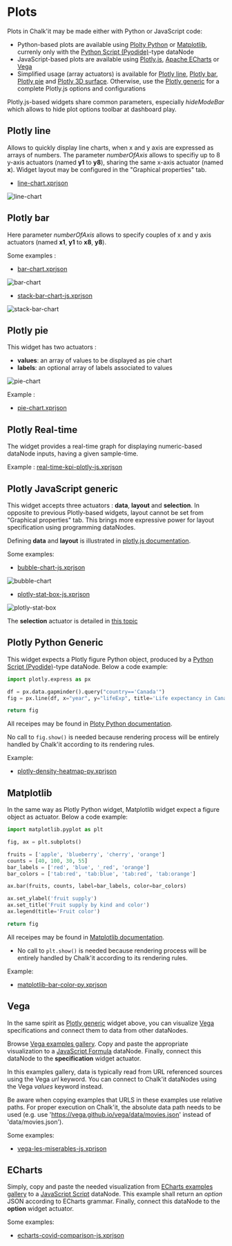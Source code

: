 ﻿# Plots

Plots in Chalk'it may be made either with Python or JavaScript code:

* Python-based plots are available using [Plolty Python](https://plotly.com/python/) or [Matplotlib](https://matplotlib.org/), currenly only with the [Python Script (Pyodide)](../ds/ds-reference.md#python-script-pyodide)-type dataNode
* JavaScript-based plots are available using  [Plotly.js](<https://plot.ly/javascript/>), [Apache ECharts](https://echarts.apache.org/) or [Vega](https://vega.github.io/vega/)
* Simplified usage (array actuators) is available for [Plotly line](#plotly-line), [Plotly bar](#plotly-bar), [Plotly pie](#plotly-pie) and [Plotly 3D surface](#plotly-3d-surface). Otherwise, use the [Plotly generic](#plotly-javascript-generic) for a complete Plotly.js options and configurations

Plotly.js-based widgets share common parameters, especially *hideModeBar* which allows to hide plot options toolbar at dashboard play.

## Plotly line

Allows to quickly display line charts, when x and y axis are expressed as arrays of numbers. The parameter *numberOfAxis* allows to specifiy up to 8 y-axis actuators (named **y1** to **y8**), sharing the same x-axis actuator (named **x**). Widget layout may be configured in the "Graphical properties" tab.

* [line-chart.xprjson](/wdg/plotly/line-chart.xprjson)

![line-chart](plotly/line-chart.png)

## Plotly bar

Here parameter *numberOfAxis* allows to specify couples of x and y axis actuators (named **x1**, **y1** to **x8**, **y8**).

Some examples :

* [bar-chart.xprjson](/wdg/plotly/bar-chart.xprjson)

![bar-chart](plotly/bar-chart.png)

* [stack-bar-chart-js.xprjson](/wdg/plotly/stack-bar-chart-js.xprjson)

![stack-bar-chart](plotly/stack-bar-chart.png)

## Plotly pie

This widget has two actuators :

* **values**: an array of values to be displayed as pie chart
* **labels**: an optional array of labels associated to values

![pie-chart](plotly/pie-chart.png)

Example :

* [pie-chart.xprjson](/wdg/plotly/pie-chart.xprjson)

## Plotly Real-time

The widget provides a real-time graph for displaying numeric-based dataNode inputs, having a given sample-time.

Example : [real-time-kpi-plotly-js.xprjson](/wdg/plotly/real-time-kpi-plotly-js.xprjson)

## Plotly JavaScript generic

This widget accepts three actuators : **data**, **layout** and **selection**. In opposite to previous Plotly-based widgets, layout cannot be set from "Graphical properties" tab. This brings more expressive power for layout specification using programming dataNodes.

Defining **data** and **layout** is illustrated in [plotly.js documentation](https://plot.ly/javascript/).

Some examples:

* [bubble-chart-js.xprjson](/wdg/plotly/bubble-chart-js.xprjson)

![bubble-chart](plotly/bubble-chart-js.png)

* [plotly-stat-box-js.xprjson](/wdg/plotly/plotly-stat-box-js.xprjson)

![plotly-stat-box](plotly/plotly-stat-box.png)

The **selection** actuator is detailed in [this topic](selection/plot-selection.md)

## Plotly Python Generic

This widget expects a Plotly figure Python object, produced by a [Python Script (Pyodide)](../ds/ds-reference.md#python-script-pyodide)-type dataNode. Below a code example: 

```python
import plotly.express as px

df = px.data.gapminder().query("country=='Canada'")
fig = px.line(df, x="year", y="lifeExp", title='Life expectancy in Canada')

return fig
```

All receipes may be found in [Ploty Python documentation](https://plotly.com/python/line-charts/).

No call to `fig.show()` is needed because rendering process will be entirely handled by Chalk'it according to its rendering rules.

Example:

- [plotly-density-heatmap-py.xprjson](/wdg/plotly/plotly-density-heatmap-py.xprjson)

## Matplotlib

In the same way as Plotly Python widget, Matplotlib widget expect a figure object as actuator. Below a code example:

```python
import matplotlib.pyplot as plt

fig, ax = plt.subplots()

fruits = ['apple', 'blueberry', 'cherry', 'orange']
counts = [40, 100, 30, 55]
bar_labels = ['red', 'blue', '_red', 'orange']
bar_colors = ['tab:red', 'tab:blue', 'tab:red', 'tab:orange']

ax.bar(fruits, counts, label=bar_labels, color=bar_colors)

ax.set_ylabel('fruit supply')
ax.set_title('Fruit supply by kind and color')
ax.legend(title='Fruit color')

return fig
```

All receipes may be found in [Matplotlib documentation](https://matplotlib.org/stable/gallery/index.html).

- No call to `plt.show()` is needed because rendering process will be entirely handled by Chalk'it according to its rendering rules.

Example:

- [matplotlib-bar-color-py.xprjson](/wdg/plots/matplotlib-bar-color-py.xprjson)

## Vega

In the same spirit as [Plotly generic](#plotly-javascript-generic) widget above, you can visualize [Vega](https://vega.github.io/vega/) specifications and connect them to data from other dataNodes.

Browse [Vega examples gallery](https://vega.github.io/vega/examples/). Copy and paste the appropriate visualization to a [JavaScript Formula](../../ds/ds-reference/#javascript-script) dataNode. Finally, connect this dataNode to the **specification** widget actuator.

In this examples gallery, data is typically read from URL referenced sources using the Vega *url* keyword. You can connect to Chalk'it dataNodes using the Vega *values* keyword instead.

Be aware when copying examples that URLS in these examples use relative paths. For proper execution on Chalk'it, the absolute data path needs to be used (e.g. use 'https://vega.github.io/vega/data/movies.json' instead of 'data/movies.json').

Some examples:

* [vega-les-miserables-js.xprjson](/wdg/plots/vega-les-miserables-js.xprjson)

## ECharts

Simply, copy and paste the needed visualization from [ECharts examples gallery](https://echarts.apache.org/examples/en/index.html) to a  [JavaScript Script](../ds/ds-reference.md#javascript-script) dataNode. This example shall return an *option* JSON according to ECharts grammar. Finally, connect this dataNode to the **option** widget actuator.

Some examples:

* [echarts-covid-comparison-js.xprjson](/wdg/plots/echarts-covid-comparison-js.xprjson)
